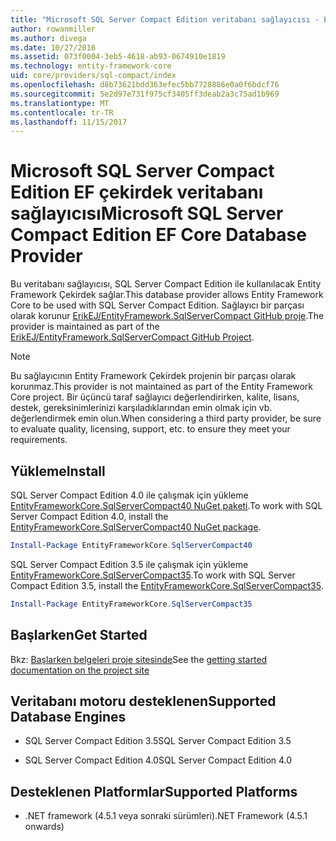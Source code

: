 ```yaml
---
title: "Microsoft SQL Server Compact Edition veritabanı sağlayıcısı - EF çekirdek"
author: rowanmiller
ms.author: divega
ms.date: 10/27/2016
ms.assetid: 073f0004-3eb5-4618-ab93-0674910e1819
ms.technology: entity-framework-core
uid: core/providers/sql-compact/index
ms.openlocfilehash: d8b73621bdd363efec5bb7728886e0a0f6bdcf76
ms.sourcegitcommit: 5e2d97e731f975cf3405ff3deab2a3c75ad1b969
ms.translationtype: MT
ms.contentlocale: tr-TR
ms.lasthandoff: 11/15/2017
---
```

# <a name="microsoft-sql-server-compact-edition-ef-core-database-provider"></a><span data-ttu-id="900db-102">Microsoft SQL Server Compact Edition EF çekirdek veritabanı sağlayıcısı</span><span class="sxs-lookup"><span data-stu-id="900db-102">Microsoft SQL Server Compact Edition EF Core Database Provider</span></span>

<span data-ttu-id="900db-103">Bu veritabanı sağlayıcısı, SQL Server Compact Edition ile kullanılacak Entity Framework Çekirdek sağlar.</span><span class="sxs-lookup"><span data-stu-id="900db-103">This database provider allows Entity Framework Core to be used with SQL Server Compact Edition.</span></span> <span data-ttu-id="900db-104">Sağlayıcı bir parçası olarak korunur [ErikEJ/EntityFramework.SqlServerCompact GitHub proje](https://github.com/ErikEJ/EntityFramework.SqlServerCompact).</span><span class="sxs-lookup"><span data-stu-id="900db-104">The provider is maintained as part of the [ErikEJ/EntityFramework.SqlServerCompact GitHub Project](https://github.com/ErikEJ/EntityFramework.SqlServerCompact).</span></span>

> [!NOTE]  
> <span data-ttu-id="900db-105">Bu sağlayıcının Entity Framework Çekirdek projenin bir parçası olarak korunmaz.</span><span class="sxs-lookup"><span data-stu-id="900db-105">This provider is not maintained as part of the Entity Framework Core project.</span></span> <span data-ttu-id="900db-106">Bir üçüncü taraf sağlayıcı değerlendirirken, kalite, lisans, destek, gereksinimlerinizi karşıladıklarından emin olmak için vb. değerlendirmek emin olun.</span><span class="sxs-lookup"><span data-stu-id="900db-106">When considering a third party provider, be sure to evaluate quality, licensing, support, etc. to ensure they meet your requirements.</span></span>

## <a name="install"></a><span data-ttu-id="900db-107">Yükleme</span><span class="sxs-lookup"><span data-stu-id="900db-107">Install</span></span>

<span data-ttu-id="900db-108">SQL Server Compact Edition 4.0 ile çalışmak için yükleme [EntityFrameworkCore.SqlServerCompact40 NuGet paketi](https://www.nuget.org/packages/EntityFrameworkCore.SqlServerCompact40).</span><span class="sxs-lookup"><span data-stu-id="900db-108">To work with SQL Server Compact Edition 4.0, install the [EntityFrameworkCore.SqlServerCompact40 NuGet package](https://www.nuget.org/packages/EntityFrameworkCore.SqlServerCompact40).</span></span>

``` powershell
Install-Package EntityFrameworkCore.SqlServerCompact40
```

<span data-ttu-id="900db-109">SQL Server Compact Edition 3.5 ile çalışmak için yükleme [EntityFrameworkCore.SqlServerCompact35](https://www.nuget.org/packages/EntityFrameworkCore.SqlServerCompact35).</span><span class="sxs-lookup"><span data-stu-id="900db-109">To work with SQL Server Compact Edition 3.5, install the [EntityFrameworkCore.SqlServerCompact35](https://www.nuget.org/packages/EntityFrameworkCore.SqlServerCompact35).</span></span>

``` powershell
Install-Package EntityFrameworkCore.SqlServerCompact35
```

## <a name="get-started"></a><span data-ttu-id="900db-110">Başlarken</span><span class="sxs-lookup"><span data-stu-id="900db-110">Get Started</span></span>

<span data-ttu-id="900db-111">Bkz: [Başlarken belgeleri proje sitesinde](https://github.com/ErikEJ/EntityFramework.SqlServerCompact/wiki/Using-EF-Core-with-SQL-Server-Compact-in-Traditional-.NET-Applications)</span><span class="sxs-lookup"><span data-stu-id="900db-111">See the [getting started documentation on the project site](https://github.com/ErikEJ/EntityFramework.SqlServerCompact/wiki/Using-EF-Core-with-SQL-Server-Compact-in-Traditional-.NET-Applications)</span></span>

## <a name="supported-database-engines"></a><span data-ttu-id="900db-112">Veritabanı motoru desteklenen</span><span class="sxs-lookup"><span data-stu-id="900db-112">Supported Database Engines</span></span>

* <span data-ttu-id="900db-113">SQL Server Compact Edition 3.5</span><span class="sxs-lookup"><span data-stu-id="900db-113">SQL Server Compact Edition 3.5</span></span>

* <span data-ttu-id="900db-114">SQL Server Compact Edition 4.0</span><span class="sxs-lookup"><span data-stu-id="900db-114">SQL Server Compact Edition 4.0</span></span>

## <a name="supported-platforms"></a><span data-ttu-id="900db-115">Desteklenen Platformlar</span><span class="sxs-lookup"><span data-stu-id="900db-115">Supported Platforms</span></span>

* <span data-ttu-id="900db-116">.NET framework (4.5.1 veya sonraki sürümleri)</span><span class="sxs-lookup"><span data-stu-id="900db-116">.NET Framework (4.5.1 onwards)</span></span>

